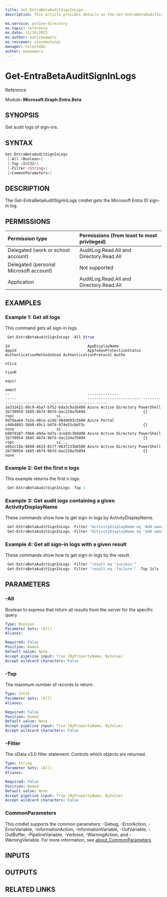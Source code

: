 ```yaml
---
title: Get-EntraBetaAuditSignInLogs.
description: This article provides details on the Get-EntraBetaAuditSignInLogs command.

ms.service: active-directory
ms.topic: reference
ms.date: 11/10/2023
ms.author: eunicewaweru
ms.reviewer: stevemutungi
manager: CelesteDG
author: msewaweru
---
```


# Get-EntraBetaAuditSignInLogs

Reference

Module: **Microsoft.Graph.Entra.Beta**

## SYNOPSIS

Get audit logs of sign-ins.

## SYNTAX

```powershell
Get-EntraBetaAuditSignInLogs 
 [-All <Boolean>]
 [-Top <Int32>] 
 [-Filter <String>] 
 [<CommonParameters>]
```

## DESCRIPTION  
  
The Get-EntraBetaAuditSignInLogs cmdlet gets the Microsoft Entra ID sign-in log.

## PERMISSIONS

|Permission type      | Permissions (from least to most privileged)              |
|:--------------------|:---------------------------------------------------------|
|Delegated (work or school account) | AuditLog.Read.All and Directory.Read.All   |
|Delegated (personal Microsoft account) | Not supported   |
|Application | AuditLog.Read.All and Directory.Read.All |

## EXAMPLES

### Example 1: Get all logs

This command gets all sign-in logs.

```powershell
 Get-EntraBetaAuditSignInLogs -All $true 
```

```Output
Id                                   AppDisplayName                     AppId                                AppTokenProtectionStatus AuthenticationMethodsUsed AuthenticationProtocol Authe
                                                                                                                                                                                       ntica
                                                                                                                                                                                       tionR
                                                                                                                                                                                       equir
                                                                                                                                                                                       ement
--                                   --------------                     -----                                ------------------------ ------------------------- ---------------------- -----
1e332421-99c9-4ba7-bf52-bda3c9a3b400 Azure Active Directory PowerShell  1b730954-1685-4b74-9bfd-dac224a7b894                          {}                        ropc                   si...
9d78ea64-fa2e-48ca-a19d-d049693c5b00 Azure Portal                       c44b4083-3bb0-49c1-b47d-974e53cbdf3c                          {}                        none                   si...
b88f8107-f8b8-494a-bd7e-3ceddc3b8400 Azure Active Directory PowerShell  1b730954-1685-4b74-9bfd-dac224a7b894                          {}                        ropc                   si...
e05ec15b-8698-4633-81ff-983f233b8500 Azure Active Directory PowerShell  1b730954-1685-4b74-9bfd-dac224a7b894                          {}                        none
```

### Example 2: Get the first n logs

This example returns the first n logs.

```powershell
 Get-EntraBetaAuditSignInLogs -Top 1
```

### Example 3: Get audit logs containing a given ActivityDisplayName

These commands show how to get sign-in logs by ActivityDisplayName.

```powershell
 Get-EntraBetaAuditSignInLogs -Filter "ActivityDisplayName eq 'Add owner to application'"
 Get-EntraBetaAuditSignInLogs -Filter "ActivityDisplayName eq 'Add owner to application'" -Top 1
```

### Example 4: Get all sign-in logs with a given result

These commands show how to get sign-in logs by the result.

```powershell
 Get-EntraBetaAuditSignInLogs -Filter "result eq 'success'"
 Get-EntraBetaAuditSignInLogs -Filter "result eq 'failure'" -Top 1cls
```

## PARAMETERS

### -All

Boolean to express that return all results from the server for the specific query

```yaml
Type: Boolean
Parameter Sets: (All)
Aliases:

Required: False
Position: Named
Default value: None
Accept pipeline input: True (ByPropertyName, ByValue)
Accept wildcard characters: False
```

### -Top

The maximum number of records to return.

```yaml
Type: Int32
Parameter Sets: (All)
Aliases:

Required: False
Position: Named
Default value: None
Accept pipeline input: True (ByPropertyName, ByValue)
Accept wildcard characters: False
```

### -Filter

The oData v3.0 filter statement.
Controls which objects are returned.

```yaml
Type: String
Parameter Sets: (All)
Aliases:

Required: False
Position: Named
Default value: None
Accept pipeline input: True (ByPropertyName, ByValue)
Accept wildcard characters: False
```

### CommonParameters

This cmdlet supports the common parameters: -Debug, -ErrorAction, -ErrorVariable, -InformationAction, -InformationVariable, -OutVariable, -OutBuffer, -PipelineVariable, -Verbose, -WarningAction, and -WarningVariable. For more information, see [about_CommonParameters](http://go.microsoft.com/fwlink/?LinkID=113216).

## INPUTS

## OUTPUTS

## RELATED LINKS
